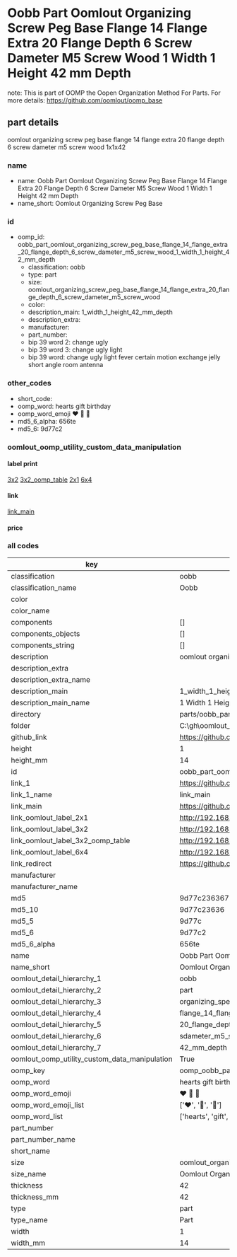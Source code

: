 # Oobb Part Oomlout Organizing Screw Peg Base Flange 14 Flange Extra 20 Flange Depth 6 Screw Dameter M5 Screw Wood 1 Width 1 Height 42 mm Depth  

note: This is part of OOMP the Oopen Organization Method For Parts. For more details: https://github.com/oomlout/oomp_base

##  part details
  



oomlout organizing screw peg base flange 14 flange extra 20 flange depth 6 screw dameter m5 screw wood 1x1x42



### name
* name: Oobb Part Oomlout Organizing Screw Peg Base Flange 14 Flange Extra 20 Flange Depth 6 Screw Dameter M5 Screw Wood 1 Width 1 Height 42 mm Depth
* name_short: Oomlout Organizing Screw Peg Base
### id
* oomp_id: oobb_part_oomlout_organizing_screw_peg_base_flange_14_flange_extra_20_flange_depth_6_screw_dameter_m5_screw_wood_1_width_1_height_42_mm_depth
  * classification: oobb
  * type: part
  * size: oomlout_organizing_screw_peg_base_flange_14_flange_extra_20_flange_depth_6_screw_dameter_m5_screw_wood
  * color: 
  * description_main: 1_width_1_height_42_mm_depth
  * description_extra: 
  * manufacturer: 
  * part_number: 
  * bip 39 word 2: change ugly
  * bip 39 word 3: change ugly light
  * bip 39 word: change ugly light fever certain motion exchange jelly short angle room antenna

### other_codes
* short_code: 
* oomp_word: hearts gift birthday
* oomp_word_emoji :hearts: :gift: :birthday:
* md5_6_alpha: 656te
* md5_6: 9d77c2






### oomlout_oomp_utility_custom_data_manipulation
#### label print
[3x2](http://192.168.1.245:1112/?label=oomp%20656te)
[3x2_oomp_table](http://192.168.1.108:1112/?label=oomp%20656te)
[2x1](http://192.168.1.242:1112/?label=oomp%20656te)
[6x4](http://192.168.1.55:1112/?label=oomp%20656te)    

#### link

[link_main](https://github.com/oomlout/oomlout_oobb_version_4_generated_parts/tree/main/navigation_oomp/oobb/part/oomlout_organizing_screw_peg_base_flange_14_flange_extra_20_flange_depth_6_screw_dameter_m5_screw_wood/1_width_1_height_42_mm_depth/part)                              

#### price







### all codes 
| key | value |  
| --- | --- |  
| classification | oobb |  
| classification_name | Oobb |  
| color |  |  
| color_name |  |  
| components | [] |  
| components_objects | [] |  
| components_string | [] |  
| description | oomlout organizing screw peg base flange 14 flange extra 20 flange depth 6 screw dameter m5 screw wood 1x1x42 |  
| description_extra |  |  
| description_extra_name |  |  
| description_main | 1_width_1_height_42_mm_depth |  
| description_main_name | 1 Width 1 Height 42 mm Depth |  
| directory | parts/oobb_part_oomlout_organizing_screw_peg_base_flange_14_flange_extra_20_flange_depth_6_screw_dameter_m5_screw_wood_1_width_1_height_42_mm_depth |  
| folder | C:\gh\oomlout_oobb_version_4_generated_parts\parts\oobb_part_oomlout_organizing_screw_peg_base_flange_14_flange_extra_20_flange_depth_6_screw_dameter_m5_screw_wood_1_width_1_height_42_mm_depth |  
| github_link | https://github.com/oomlout/oomlout_oomp_part_src/tree/main/parts/oobb_part_oomlout_organizing_screw_peg_base_flange_14_flange_extra_20_flange_depth_6_screw_dameter_m5_screw_wood_1_width_1_height_42_mm_depth |  
| height | 1 |  
| height_mm | 14 |  
| id | oobb_part_oomlout_organizing_screw_peg_base_flange_14_flange_extra_20_flange_depth_6_screw_dameter_m5_screw_wood_1_width_1_height_42_mm_depth |  
| link_1 | https://github.com/oomlout/oomlout_oobb_version_4_generated_parts/tree/main/navigation_oomp/oobb/part/oomlout_organizing_screw_peg_base_flange_14_flange_extra_20_flange_depth_6_screw_dameter_m5_screw_wood/1_width_1_height_42_mm_depth/part |  
| link_1_name | link_main |  
| link_main | https://github.com/oomlout/oomlout_oobb_version_4_generated_parts/tree/main/navigation_oomp/oobb/part/oomlout_organizing_screw_peg_base_flange_14_flange_extra_20_flange_depth_6_screw_dameter_m5_screw_wood/1_width_1_height_42_mm_depth/part |  
| link_oomlout_label_2x1 | http://192.168.1.242:1112/?label=oomp%20656te |  
| link_oomlout_label_3x2 | http://192.168.1.245:1112/?label=oomp%20656te |  
| link_oomlout_label_3x2_oomp_table | http://192.168.1.108:1112/?label=oomp%20656te |  
| link_oomlout_label_6x4 | http://192.168.1.55:1112/?label=oomp%20656te |  
| link_redirect | https://github.com/oomlout/oomlout_oobb_version_4_generated_parts/tree/main/parts/oobb_oomlout_organizing_screw_peg_base_flange_14_flange_extra_20_flange_depth_6_screw_dameter_m5_screw_wood_01_01_42 |  
| manufacturer |  |  
| manufacturer_name |  |  
| md5 | 9d77c2363677c9d64112d557033b0131 |  
| md5_10 | 9d77c23636 |  
| md5_5 | 9d77c |  
| md5_6 | 9d77c2 |  
| md5_6_alpha | 656te |  
| name | Oobb Part Oomlout Organizing Screw Peg Base Flange 14 Flange Extra 20 Flange Depth 6 Screw Dameter M5 Screw Wood 1 Width 1 Height 42 mm Depth |  
| name_short | Oomlout Organizing Screw Peg Base |  
| oomlout_detail_hierarchy_1 | oobb |  
| oomlout_detail_hierarchy_2 | part |  
| oomlout_detail_hierarchy_3 | organizing_speg_base |  
| oomlout_detail_hierarchy_4 | flange_14_flange_extra |  
| oomlout_detail_hierarchy_5 | 20_flange_depth_6 |  
| oomlout_detail_hierarchy_6 | sdameter_m5_swood |  
| oomlout_detail_hierarchy_7 | 42_mm_depth |  
| oomlout_oomp_utility_custom_data_manipulation | True |  
| oomp_key | oomp_oobb_part_oomlout_organizing_screw_peg_base_flange_14_flange_extra_20_flange_depth_6_screw_dameter_m5_screw_wood_1_width_1_height_42_mm_depth |  
| oomp_word | hearts gift birthday |  
| oomp_word_emoji | :hearts: :gift: :birthday: |  
| oomp_word_emoji_list | [':hearts:', ':gift:', ':birthday:'] |  
| oomp_word_list | ['hearts', 'gift', 'birthday'] |  
| part_number |  |  
| part_number_name |  |  
| short_name |  |  
| size | oomlout_organizing_screw_peg_base_flange_14_flange_extra_20_flange_depth_6_screw_dameter_m5_screw_wood |  
| size_name | Oomlout Organizing Screw Peg Base Flange 14 Flange Extra 20 Flange Depth 6 Screw Dameter M5 Screw Wood |  
| thickness | 42 |  
| thickness_mm | 42 |  
| type | part |  
| type_name | Part |  
| width | 1 |  
| width_mm | 14 |  
